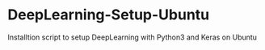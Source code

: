 # DeepLearning-Setup-Ubuntu
Installtion script to setup DeepLearning with Python3 and Keras on Ubuntu
